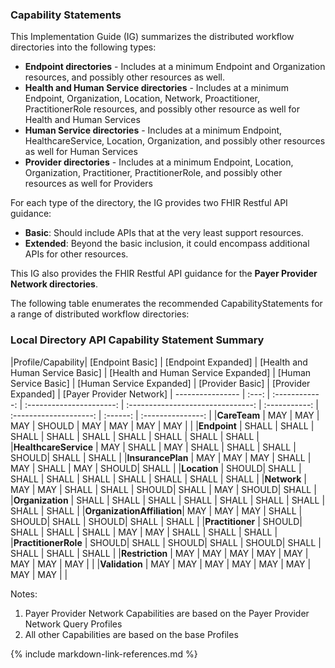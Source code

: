 ### Capability Statements
This Implementation Guide (IG) summarizes the distributed workflow directories into the following types:
- **Endpoint directories** - Includes at a minimum Endpoint and Organization resources, and possibly other resources as well.
- **Health and Human Service directories** - Includes at a minimum Endpoint, Organization, Location, Network, Proactitioner, PractitionerRole resources, and possibly other resource as well for Health and Human Services
- **Human Service directories** - Includes at a minimum Endpoint, HealthcareService, Location, Organization, and possibly other resources as well for Human Services
- **Provider directories** - Includes at a minimum Endpoint, Location, Organization, Practitioner, PractitionerRole, and possibly other resources as well for Providers

For each type of the directory, the IG provides two FHIR Restful API guidance:
- **Basic**: Should include APIs that at the very least support resources.
- **Extended**: Beyond the basic inclusion, it could encompass additional APIs for other resources.

This IG also provides the FHIR Restful API guidance for the **Payer Provider Network directories**. 

The following table enumerates the recommended CapabilityStatements for a range of distributed workflow directories:
<style>
    th{border: solid 2px lightgrey;}
    td{border: solid 2px lightgrey;}
</style>

### Local Directory API Capability Statement Summary

<style>
    th{border: solid 2px lightgrey;}
    td{border: solid 2px lightgrey;}
</style>

|Profile/Capability| [Endpoint Basic] | [Endpoint Expanded] | [Health and Human Service Basic] | [Health and Human Service Expanded] | [Human Service Basic] | [Human Service Expanded] | [Provider Basic] | [Provider Expanded] | [Payer Provider Network]
| ---------------- | :---: | :------------: | :----------------------: | :-------------------------------: | :-----------: | :--------------------: | :------: | :---------------: |
|**CareTeam**               |  MAY   | MAY   | MAY   | SHOULD | MAY   | MAY   | MAY   | MAY   |       |
|**Endpoint**               |  SHALL | SHALL | SHALL | SHALL  | SHALL | SHALL | SHALL | SHALL | SHALL |
|**HealthcareService**      |  MAY   | SHALL | MAY   | SHALL  | SHALL | SHALL | SHOULD| SHALL | SHALL |
|**InsurancePlan**          |  MAY   | MAY   | MAY   | SHALL  | MAY   | SHALL | MAY   | SHOULD| SHALL |
|**Location**               |  SHOULD| SHALL | SHALL | SHALL  | SHALL | SHALL | SHALL | SHALL | SHALL |
|**Network**                |  MAY   | MAY   | SHALL | SHALL  | SHOULD| SHALL | MAY   | SHOULD| SHALL |
|**Organization**           |  SHALL | SHALL | SHALL | SHALL  | SHALL | SHALL | SHALL | SHALL | SHALL |
|**OrganizationAffiliation**|  MAY   | MAY   | MAY   | SHALL  | SHOULD| SHALL | SHOULD| SHALL | SHALL |
|**Practitioner**           |  SHOULD| SHALL | SHALL | SHALL  | MAY   | MAY   | SHALL | SHALL | SHALL |
|**PractitionerRole**       |  SHOULD| SHALL | SHOULD| SHALL  | SHOULD| SHALL | SHALL | SHALL | SHALL |
|**Restriction**            |  MAY   | MAY   | MAY   | MAY    | MAY   | MAY   | MAY   | MAY   |       |
|**Validation**             |  MAY   | MAY   | MAY   | MAY    | MAY   | MAY   | MAY   | MAY   |       |

Notes:
1. Payer Provider Network Capabilities are based on the Payer Provider Network Query Profiles 
2. All other Capabilities are based on the base Profiles



{% include markdown-link-references.md %}
